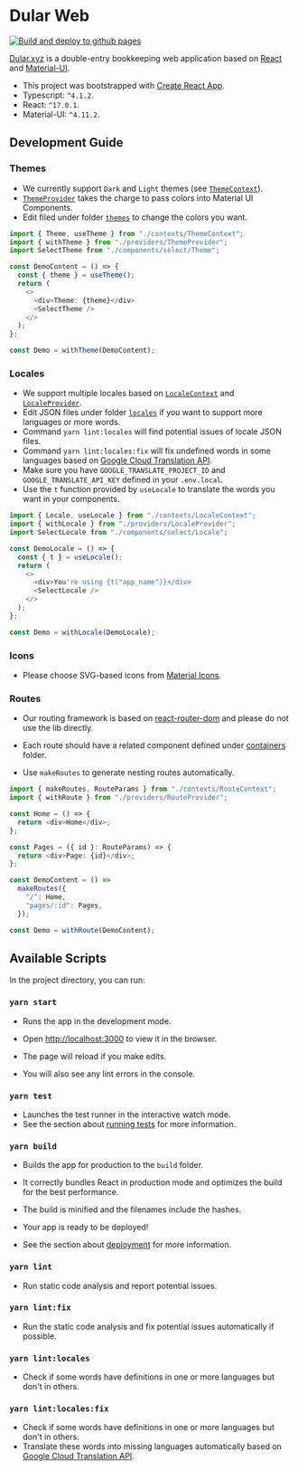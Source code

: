 # Dular Web

[![Build and deploy to github pages](https://github.com/dular-xyz/dular-web/actions/workflows/deploy-gh-pages.yml/badge.svg)](https://github.com/dular-xyz/dular-web/actions/workflows/deploy-gh-pages.yml)

[Dular.xyz](https://www.dular.xyz/) is a double-entry bookkeeping web application based on [React](https://reactjs.org/) and [Material-UI](https://material-ui.com/).

- This project was bootstrapped with [Create React App](https://github.com/facebook/create-react-app).
- Typescript: `^4.1.2`.
- React: `^17.0.1`.
- Material-UI: `^4.11.2`.

## Development Guide

### Themes

- We currently support `Dark` and `Light` themes (see [`ThemeContext`](./src/contexts/ThemeContext.ts)).
- [`ThemeProvider`](./src/providers/ThemeProvider) takes the charge to pass colors into Material UI Components.
- Edit filed under folder [`themes`](./src/themes) to change the colors you want.

```typescript
import { Theme, useTheme } from "./contexts/ThemeContext";
import { withTheme } from "./providers/ThemeProvider";
import SelectTheme from "./components/select/Theme";

const DemoContent = () => {
  const { theme } = useTheme();
  return (
    <>
      <div>Theme: {theme}</div>
      <SelectTheme />
    </>
  );
};

const Demo = withTheme(DemoContent);
```

### Locales

- We support multiple locales based on [`LocaleContext`](./src/contexts/LocaleContext) and [ `LocaleProvider`](./providers/LocaleProvider).
- Edit JSON files under folder [`locales`](./src/locales) if you want to support more languages or more words.
- Command `yarn lint:locales` will find potential issues of locale JSON files.
- Command `yarn lint:locales:fix` will fix undefined words in some languages based on [Google Cloud Translation API](https://cloud.google.com/translate).
- Make sure you have `GOOGLE_TRANSLATE_PROJECT_ID` and `GOOGLE_TRANSLATE_API_KEY` defined in your `.env.local`.
- Use the `t` function provided by `useLocale` to translate the words you want in your components.

```typescript
import { Locale, useLocale } from "./contexts/LocaleContext";
import { withLocale } from "./providers/LocaleProvider";
import SelectLocale from "./components/select/Locale";

const DemoLocale = () => {
  const { t } = useLocale();
  return (
    <>
      <div>You're using {t("app_name")}</div>
      <SelectLocale />
    </>
  );
};

const Demo = withLocale(DemoLocale);
```

### Icons

- Please choose SVG-based icons from [Material Icons](https://material-ui.com/components/material-icons/).

### Routes

* Our routing framework is based on [react-router-dom](https://reactrouter.com/web/guides/quick-start) and please do not use the lib directly.

* Each route should have a related component defined under [containers](./src/containers) folder.
* Use `makeRoutes` to generate nesting routes automatically.

```typescript
import { makeRoutes, RouteParams } from "./contexts/RouteContext";
import { withRoute } from "./providers/RouteProvider";

const Home = () => {
  return <div>Home</div>;
};

const Pages = ({ id }: RouteParams) => {
  return <div>Page: {id}</div>;
};

const DemoContent = () =>
  makeRoutes({
    "/": Home,
    "pages/:id": Pages,
  });

const Demo = withRoute(DemoContent);
```



## Available Scripts

In the project directory, you can run:

### `yarn start`

- Runs the app in the development mode.

- Open [http://localhost:3000](http://localhost:3000) to view it in the browser.

- The page will reload if you make edits.

- You will also see any lint errors in the console.

### `yarn test`

- Launches the test runner in the interactive watch mode.
- See the section about [running tests](https://facebook.github.io/create-react-app/docs/running-tests) for more information.

### `yarn build`

- Builds the app for production to the `build` folder.
- It correctly bundles React in production mode and optimizes the build for the best performance.

- The build is minified and the filenames include the hashes.
- Your app is ready to be deployed!

- See the section about [deployment](https://facebook.github.io/create-react-app/docs/deployment) for more information.

### `yarn lint`

- Run static code analysis and report potential issues.

### `yarn lint:fix`

- Run the static code analysis and fix potential issues automatically if possible.

### `yarn lint:locales`

- Check if some words have definitions in one or more languages but don't in others.

### `yarn lint:locales:fix`

- Check if some words have definitions in one or more languages but don't in others.
- Translate these words into missing languages automatically based on [Google Cloud Translation API](https://cloud.google.com/translate).
